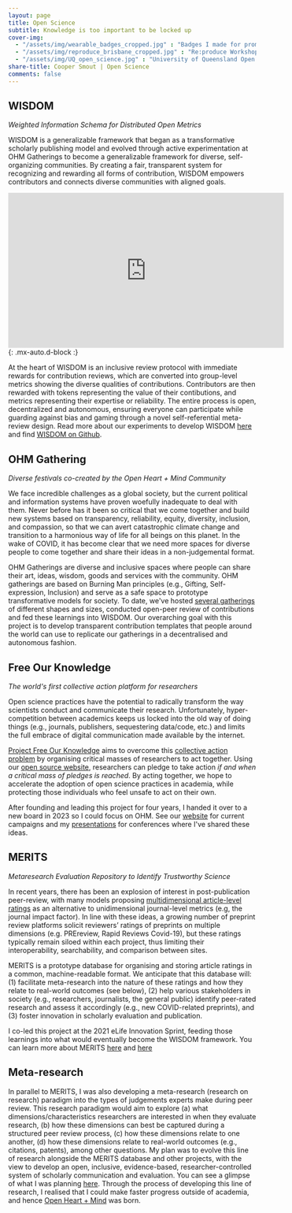 ```yaml
---
layout: page
title: Open Science
subtitle: Knowledge is too important to be locked up
cover-img: 
  - "/assets/img/wearable_badges_cropped.jpg" : "Badges I made for promoting Project FOK (2019)"
  - "/assets/img/reproduce_brisbane_cropped.jpg" : "Re:produce Workshop, Brisbane (December, 2019)"
  - "/assets/img/UQ_open_science.jpg" : "University of Queensland Open Science Conference (September, 2018)"
share-title: Cooper Smout | Open Science
comments: false
---
```


## WISDOM
_Weighted Information Schema for Distributed Open Metrics_

WISDOM is a generalizable framework that began as a transformative scholarly publishing model and evolved through active experimentation at OHM Gatherings to become a generalizable framework for diverse, self-organizing communities. By creating a fair, transparent system for recognizing and rewarding all forms of contribution, WISDOM empowers contributors and connects diverse communities with aligned goals.

<iframe width="560" height="315" style="text-align:center" src="https://youtu.be/yUmmEZqdGRw?si=3xHgK9X04kV7s54O" frameborder="0" allow="accelerometer; autoplay; clipboard-write; encrypted-media; gyroscope; picture-in-picture" allowfullscreen></iframe>{: .mx-auto.d-block :}

At the heart of WISDOM is an inclusive review protocol with immediate rewards for contribution reviews, which are converted into group-level metrics showing the diverse qualities of contributions. Contributors are then rewarded with tokens representing the value of their contibutions, and metrics representing their expertise or reliability. The entire process is open, decentralized and autonomous, ensuring everyone can participate while guarding against bias and gaming through a novel self-referential meta-review design. Read more about our experiments to develop WISDOM [here](https://openheartmind.org/research/) and find [WISDOM on Github](https://github.com/openheartmind/WISDOM).

## OHM Gathering
_Diverse festivals co-created by the Open Heart + Mind Community_

We face incredible challenges as a global society, but the current political and information systems have proven woefully inadequate to deal with them. Never before has it been so critical that we come together and build new systems based on transparency, reliability, equity, diversity, inclusion, and compassion, so that we can avert catastrophic climate change and transition to a harmonious way of life for all beings on this planet. In the wake of COVID, it has become clear that we need more spaces for diverse people to come together and share their ideas in a non-judgemental format. 

OHM Gatherings are diverse and inclusive spaces where people can share their art, ideas, wisdom, goods and services with the community. OHM gatherings are based on Burning Man principles (e.g., Gifting, Self-expression, Inclusion) and serve as a safe space to prototype transformative models for society. To date, we've hosted [several gatherings](https://openheartmind.org/community/) of different shapes and sizes, conducted open-peer review of contributions and fed these learnings into WISDOM. Our overarching goal with this project is to develop transparent contribution templates that people around the world can use to replicate our gatherings in a decentralised and autonomous fashion. 

## Free Our Knowledge
_The world's first collective action platform for researchers_

Open science practices have the potential to radically transform the way scientists conduct and communicate their research. Unfortunately, hyper-competition between academics keeps us locked into the old way of doing things (e.g., journals, publishers, sequestering data/code, etc.) and limits the full embrace of digital communication made available by the internet. 

[Project Free Our Knowledge](https://freeourknowledge.org/) aims to overcome this [collective action problem](https://en.wikipedia.org/wiki/Collective_action_problem) by organising critical masses of researchers to act together. Using our [open source website](https://freeourknowledge.org/), researchers can pledge to take action *if and when a critical mass of pledges is reached*. By acting together, we hope to accelerate the adoption of open science practices in academia, while protecting those individuals who feel unsafe to act on their own. 

After founding and leading this project for four years, I handed it over to a new board in 2023 so I could focus on OHM. See our [website](https://freeourknowledge.org/) for current campaigns and my [presentations](/presentations) for conferences where I've shared these ideas.

## MERITS
_Metaresearch Evaluation Repository to Identify Trustworthy Science_

In recent years, there has been an explosion of interest in post-publication peer-review, with many models proposing [multidimensional article-level ratings](https://doi.org/10.3389/fncom.2012.00079) as an alternative to unidimensional journal-level metrics (e.g, the journal impact factor). In line with these ideas, a growing number of preprint review platforms solicit reviewers’ ratings of preprints on multiple dimensions (e.g. PREreview, Rapid Reviews Covid-19), but these ratings typically remain siloed within each project, thus limiting their interoperability, searchability, and comparison between sites. 

MERITS is a prototype database for organising and storing article ratings in a common, machine-readable format. We anticipate that this database will: (1) facilitate meta-research into the nature of these ratings and how they relate to real-world outcomes (see below), (2) help various stakeholders in society (e.g., researchers, journalists, the general public) identify peer-rated research and assess it accordingly (e.g., new COVID-related preprints), and (3) foster innovation in scholarly evaluation and publication. 

I co-led this project at the 2021 eLife Innovation Sprint, feeding those learnings into what would eventually become the WISDOM framework. You can learn more about MERITS [here](https://sprint.elifesciences.org/projects2021/) and [here](https://www.youtube.com/watch?v=_ee4ESnzI40)

## Meta-research
In parallel to MERITS, I was also developing a meta-research (research on research) paradigm into the types of judgements experts make during peer review. This research paradigm would aim to explore (a) what dimensions/characteristics researchers are interested in when they evaluate research, (b) how these dimensions can best be captured during a structured peer review process, (c) how these dimensions relate to one another, (d) how these dimensions relate to real-world outcomes (e.g., citations, patents), among other questions. My plan was to evolve this line of research alongside the MERITS database and other projects, with the view to develop an open, inclusive, evidence-based, researcher-controlled system of scholarly communication and evaluation. You can see a glimpse of what I was planning [here](https://youtu.be/aKHMcTsO6Eg). Through the process of developing this line of research, I realised that I could make faster progress outside of academia, and hence [Open Heart + Mind](https://openheartmind.org) was born.

